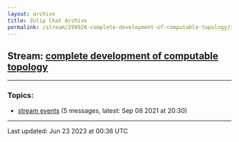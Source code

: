 ```yaml
---
layout: archive
title: Zulip Chat Archive
permalink: /stream/299920-complete-development-of-computable-topology/index.html
---
```


## Stream: [complete development of computable topology](https://mattecapu.github.io/ct-zulip-archive/stream/299920-complete-development-of-computable-topology/index.html)
---

### Topics:

* [stream events](topic/topic_stream.20events.html) (5 messages, latest: Sep 08 2021 at 20:30)

<hr><p>Last updated: Jun 23 2023 at 00:36 UTC</p>